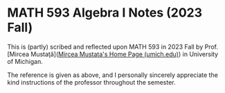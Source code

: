 # MATH 593 Algebra I Notes (2023 Fall)

This is (partly) scribed and reflected upon MATH 593 in 2023 Fall by Prof. [Mircea Mustaţă]([Mircea Mustata's Home Page (umich.edu)](http://www-personal.umich.edu/~mmustata/)) in University of Michigan. 

The reference is given as above, and I personally sincerely appreciate the kind instructions of the professor throughout the semester.  


